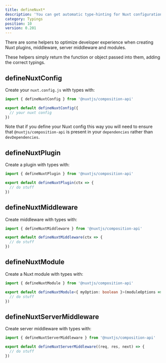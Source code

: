 ```yaml
---
title: defineNuxt*
description: 'You can get automatic type-hinting for Nuxt configuration, plugins, middleware, modules and serverMiddleware.'
category: Typings
position: 10
version: 0.201
---
```


There are some helpers to optimize developer experience when creating Nuxt plugins, middleware, server middleware and modules.

These helpers simply return the function or object passed into them, adding the correct typings.

## defineNuxtConfig

Create your `nuxt.config.js` with types with:

```ts
import { defineNuxtConfig } from '@nuxtjs/composition-api'

export default defineNuxtConfig({
  // your nuxt config
})
```

<alert type="warning">Note that if you define your Nuxt config this way you will need to ensure that `@nuxtjs/composition-api` is present in your `dependencies` rather than `devDependencies`.</alert>

## defineNuxtPlugin

Create a plugin with types with:

```ts
import { defineNuxtPlugin } from '@nuxtjs/composition-api'

export default defineNuxtPlugin(ctx => {
  // do stuff
})
```

## defineNuxtMiddleware

Create middleware with types with:

```ts
import { defineNuxtMiddleware } from '@nuxtjs/composition-api'

export default defineNuxtMiddleware(ctx => {
  // do stuff
})
```

## defineNuxtModule

Create a Nuxt module with types with:

```ts
import { defineNuxtModule } from '@nuxtjs/composition-api'

export default defineNuxtModule<{ myOption: boolean }>(moduleOptions => {
  // do stuff
})
```

## defineNuxtServerMiddleware

Create server middleware with types with:

```ts
import { defineNuxtServerMiddleware } from '@nuxtjs/composition-api'

export default defineNuxtServerMiddleware((req, res, next) => {
  // do stuff
})
```
